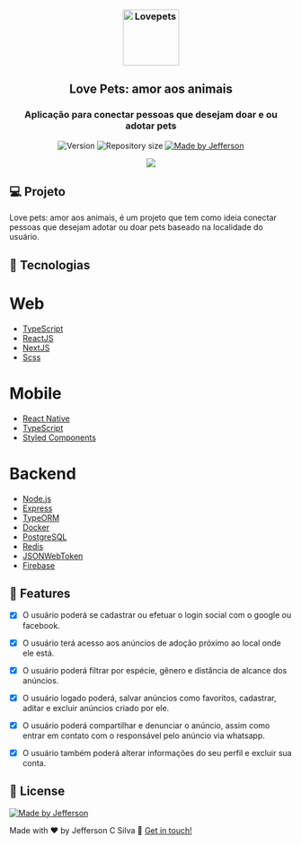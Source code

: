 <h3 align="center">
  <img alt="Lovepets" title="Lovepets" src=".github/logo.svg" height="100px" width="100px"/>
</h3>

<h2 align="center">
 Love Pets: amor aos animais 
</h2>

<h3 align="center">
  Aplicação para conectar pessoas que desejam doar e ou adotar pets
</h3>

<p align="center">
  <img alt="Version" src="https://img.shields.io/badge/version-1.0-brightgreen">
  <img alt="Repository size" src="https://img.shields.io/github/repo-size/Jefferson00/lovepetswebbeta">
  <a href="https://www.linkedin.com/in/jefferson-c-silva-aa1b7b1a9/">
    <img alt="Made by Jefferson" src="https://img.shields.io/badge/made%20by-Jefferson-blue">
  </a>
</p>

<p align="center">
  <img src="./frontend/github/preview.png">
</p>

## 💻 Projeto

Love pets: amor aos animais, é um projeto que tem como ideia conectar pessoas que desejam adotar ou doar pets baseado na localidade do usuário.

## 🚀 Tecnologias

# Web

- [TypeScript](https://www.typescriptlang.org/)
- [ReactJS](https://reactjs.org/)
- [NextJS](https://nextjs.org/)
- [Scss](https://sass-lang.com/)

# Mobile

- [React Native](https://reactnative.dev/)
- [TypeScript](https://www.typescriptlang.org/)
- [Styled Components](https://www.styled-components.com/)

# Backend

- [Node.js](https://nodejs.org/en/)
- [Express](https://expressjs.com/pt-br/)
- [TypeORM](https://typeorm.io/)
- [Docker](https://www.docker.com/)
- [PostgreSQL](https://www.postgresql.org/)
- [Redis](https://redis.io/)
- [JSONWebToken](https://github.com/auth0/node-jsonwebtoken#readme)
- [Firebase](https://firebase.google.com/)

## 🚀 Features

- [x] O usuário poderá se cadastrar ou efetuar o login social com o google ou facebook.

- [x] O usuário terá acesso aos anúncios de adoção próximo ao local onde ele está.

- [x] O usuário poderá filtrar por espécie, gênero e distância de alcance dos anúncios.

- [x] O usuário logado poderá, salvar anúncios como favoritos, cadastrar, aditar e excluir anúncios criado por ele.

- [x] O usuário poderá compartilhar e denunciar o anúncio, assim como entrar em contato com o responsável pelo anúncio via whatsapp.

- [x] O usuário também poderá alterar informações do seu perfil e excluir sua conta.

## 📝 License

<a href="/LICENSE">
    <img alt="Made by Jefferson" src="https://img.shields.io/badge/licence-MIT-blue">
 </a>

Made with ♥ by Jefferson C Silva :wave: [Get in touch!](https://www.linkedin.com/in/jefferson-c-silva)
